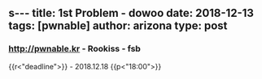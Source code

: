 s---
title: 1st Problem - dowoo
date: 2018-12-13
tags: [pwnable]
author: arizona
type: post
---

### http://pwnable.kr - Rookiss - fsb 

{{r<"deadline">}} - 2018.12.18 {{p<"18:00">}}


